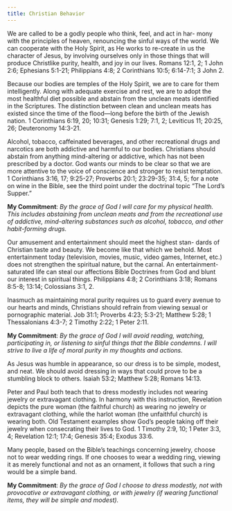 ```yaml
---
title: Christian Behavior
---
```


We are called to be a godly people who think, feel, and act in har- mony with the principles of heaven, renouncing the sinful ways of the world. We can cooperate with the Holy Spirit, as He works to re-create in us the character of Jesus, by involving ourselves only in those things that will produce Christlike purity, health, and joy in our lives. Romans 12:1, 2; 1 John 2:6; Ephesians 5:1-21; Philippians 4:8; 2 Corinthians 10:5; 6:14-7:1; 3 John 2.

Because our bodies are temples of the Holy Spirit, we are to care for them intelligently. Along with adequate exercise and rest, we are to adopt the most healthful diet possible and abstain from the unclean meats identified in the Scriptures. The distinction between clean and unclean meats has existed since the time of the flood—long before the birth of the Jewish nation. 1 Corinthians 6:19, 20; 10:31; Genesis 1:29; 7:1, 2; Leviticus 11; 20:25, 26; Deuteronomy 14:3-21.

Alcohol, tobacco, caffeinated beverages, and other recreational drugs and narcotics are both addictive and harmful to our bodies. Christians should abstain from anything mind-altering or addictive, which has not been prescribed by a doctor. God wants our minds to be clear so that we are more attentive to the voice of conscience and stronger to resist temptation. 1 Corinthians 3:16, 17; 9:25-27; Proverbs 20:1; 23:29-35; 31:4, 5; for a note on wine in the Bible, see the third point under the doctrinal topic “The Lord’s Supper.”

**My Commitment**: _By the grace of God I will care for my physical health. This includes abstaining from unclean meats and from the recreational use of addictive, mind-altering substances such as alcohol, tobacco, and other habit-forming drugs._

Our amusement and entertainment should meet the highest stan- dards of Christian taste and beauty. We become like that which we behold. Most entertainment today (television, movies, music, video games, Internet, etc.) does not strengthen the spiritual nature, but the carnal. An entertainment-saturated life can steal our affections Bible Doctrines from God and blunt our interest in spiritual things. Philippians 4:8; 2 Corinthians 3:18; Romans 8:5-8; 13:14; Colossians 3:1, 2.

Inasmuch as maintaining moral purity requires us to guard every avenue to our hearts and minds, Christians should refrain from viewing sexual or pornographic material. Job 31:1; Proverbs 4:23; 5:3-21; Matthew 5:28; 1 Thessalonians 4:3-7; 2 Timothy 2:22; 1 Peter 2:11.

**My Commitment**: _By the grace of God I will avoid reading, watching, participating in, or listening to sinful things that the Bible condemns. I will strive to live a life of moral purity in my thoughts and actions._

As Jesus was humble in appearance, so our dress is to be simple, modest, and neat. We should avoid dressing in ways that could prove to be a stumbling block to others. Isaiah 53:2; Matthew 5:28; Romans 14:13.

Peter and Paul both teach that to dress modestly includes not wearing jewelry or extravagant clothing. In harmony with this instruction, Revelation depicts the pure woman (the faithful church) as wearing no jewelry or extravagant clothing, while the harlot woman (the unfaithful church) is wearing both. Old Testament examples show God’s people taking off their jewelry when consecrating their lives to God. 1 Timothy 2:9, 10; 1 Peter 3:3, 4; Revelation 12:1; 17:4; Genesis 35:4; Exodus 33:6.

Many people, based on the Bible’s teachings concerning jewelry, choose not to wear wedding rings. If one chooses to wear a wedding ring, viewing it as merely functional and not as an ornament, it follows that such a ring would be a simple band.

**My Commitment**: _By the grace of God I choose to dress modestly, not with provocative or extravagant clothing, or with jewelry (if wearing functional items, they will be simple and modest)._